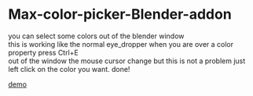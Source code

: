 # Max-color-picker-Blender-addon
you can select some colors out of the blender window  
this is working like the normal eye_dropper when you are over a color property press Ctrl+E  
out of the window the mouse cursor change but this is not a problem just left click on the color you want. done!  

[demo](https://youtu.be/EoazbQS6yDs)



